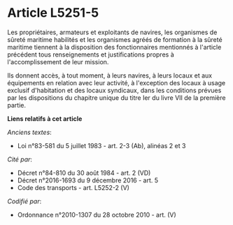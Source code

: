 # Article L5251-5

Les propriétaires, armateurs et exploitants de navires, les organismes de sûreté maritime habilités et les organismes agréés
de formation à la sûreté maritime tiennent à la disposition des fonctionnaires mentionnés à l'article précédent tous
renseignements et justifications propres à l'accomplissement de leur mission.

Ils donnent accès, à tout moment, à leurs navires, à leurs locaux et aux équipements en relation avec leur activité, à
l'exception des locaux à usage exclusif d'habitation et des locaux syndicaux, dans les conditions prévues par les
dispositions du chapitre unique du titre Ier du livre VII de la première partie.

**Liens relatifs à cet article**

_Anciens textes_:

  - Loi n°83-581 du 5 juillet 1983 - art. 2-3 (Ab), alinéas 2 et 3

_Cité par_:

  - Décret n°84-810 du 30 août 1984 - art. 2 (VD)
  - Décret n°2016-1693 du 9 décembre 2016 - art. 5
  - Code des transports - art. L5252-2 (V)

_Codifié par_:

  - Ordonnance n°2010-1307 du 28 octobre 2010 - art. (V)

